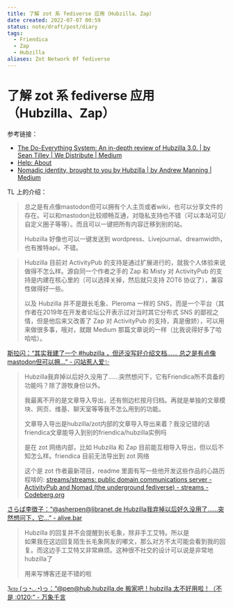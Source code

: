 ```yaml
---
title: 了解 zot 系 fediverse 应用（Hubzilla、Zap）
date created: 2022-07-07 00:59
status: note/draft/post/diary
tags:
  - Friendica
  - Zap
  - Hubzilla
aliases: Zot Network 0f fediverse
---
```


# 了解 zot 系 fediverse 应用（Hubzilla、Zap）

参考链接：

- [The Do-Everything System: An in-depth review of Hubzilla 3.0. | by Sean Tilley | We Distribute | Medium](https://medium.com/we-distribute/the-do-everything-system-an-in-depth-review-of-hubzilla-3-0-692204177d4e)
- [Help: About](https://zotlabs.org/help/en/about/about#What_is_Hubzilla_)
- [Nomadic identity, brought to you by Hubzilla | by Andrew Manning | Medium](https://medium.com/@tamanning/nomadic-identity-brought-to-you-by-hubzilla-67eadce13c3b)

TL 上的介绍：

> 总之是有点像mastodon但可以拥有个人主页或者wiki，也可以分享文件的存在。可以和mastodon比较顺畅互通，对隐私支持也不错（可以本站可见/自定义圈子等等）。而且可以一键把所有内容迁移到别的站。
> 
> Hubzilla 好像也可以一键发送到 wordpress、Livejournal、dreamwidth，也有推特api，不错。

> Hubzilla 目前对 ActivityPub 的支持是通过扩展进行的，就我个人体验来说做得不怎么样。源自同一个作者之手的 Zap 和 Misty 对 ActivityPub 的支持是内建在核心里的（可以选择关掉，然后就只支持 ZOT6 协议了），兼容性做得好一些。
> 
> 以及 Hubzilla 并不是跟长毛象、Pleroma 一样的 SNS，而是一个平台（其作者在2019年在开发者论坛公开表示过对当时其它分布式 SNS 的鄙视之情，但是他后来又改善了 Zap 对 ActivityPub 的支持，真是傲娇），可以用来做很多事，哦对，就跟 Medium 那篇文章说的一样（比我说得好多了哈哈哈）。

[斯拉闪：“其实我建了一个 #hubzilla ，但还没写好介绍文档…… 总之是有点像mastodon但可以拥…” - 闪站惹人爱✨](https://slashine.onl/@slashine/105566632757130491)

> Hubzilla我弃掉以后好久没用了……突然想问下，它有Friendica所不具备的功能吗？除了游牧身份以外。
> 
> 我最离不开的是文章导入导出，还有侧边栏按月归档。再就是单独的文章模块、网页、维基、聊天室等等我不怎么用到的功能。
> 
> 文章导入导出是hubzilla/zot内部的文章导入导出来着？我没记错的话  friendica文章能导入到别的friendica/hubzilla实例吗
> 
> 是在 zot 网络内部，比如 Hubzilla 和 Zap 目前能互相导入导出，但以后不知怎么样。friendica 目前无法导出到 zot 网络
> 
> 这个是 zot 作者最新项目，readme 里面有写一些他开发这些作品的心路历程啥的: [streams/streams: public domain communications server - ActivityPub and Nomad (the underground fediverse) - streams - Codeberg.org](https://codeberg.org/streams/streams)

[さらば李徴子：“@asherpen@libranet.de Hubzilla我弃掉以后好久没用了……突然想问下，它…” - alive.bar](https://alive.bar/@davidzdh/108362166676439829)

> Hubzilla 的回复并不会提醒到长毛象，除非手工艾特。所以是  
如果我在这边回复陌生长毛象网友的嘟文，那么对方不太可能会看到我的回复。而这边手工艾特又非常麻烦。这种很不社交的设计可以说是非常地hubzilla了
> 
> 用来写博客还是不错的啦

[ℨ𝔢𝔯𝔬 (っ◔◡◔)っ：“@pen@hub.hubzilla.de 搬家吧！hubzilla 太不好用啦！（不是 :0120:” - 万象千言](https://1234.as/@zero/108316590990881702)


